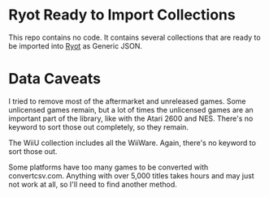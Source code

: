 # Ryot Ready to Import Collections
This repo contains no code. It contains several collections that are ready to be imported into [Ryot](https://github.com/IgnisDa/ryot) as Generic JSON.

# Data Caveats
I tried to remove most of the aftermarket and unreleased games. Some unlicensed games remain, but a lot of times the unlicensed games are an important part of the library, like with the Atari 2600 and NES. There's no keyword to sort those out completely, so they remain.

The WiiU collection includes all the WiiWare. Again, there's no keyword to sort those out. 

Some platforms have too many games to be converted with convertcsv.com. Anything with over 5,000 titles takes hours and may just not work at all, so I'll need to find another method.